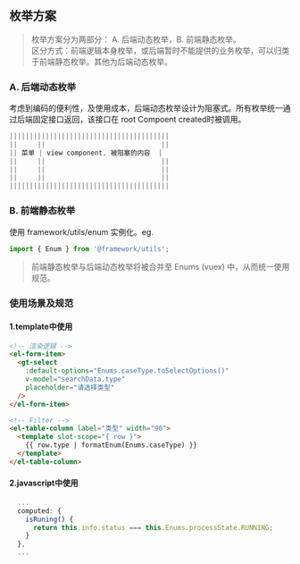 枚举方案
------
> 枚举方案分为两部分： A. 后端动态枚举，B. 前端静态枚举。  
> 区分方式：前端逻辑本身枚举，或后端暂时不能提供的业务枚举，可以归类于前端静态枚举。其他为后端动态枚举。

### A. 后端动态枚举
 考虑到编码的便利性，及使用成本，后端动态枚举设计为阻塞式。所有枚举统一通过后端固定接口返回，该接口在 root Compoent created时被调用。

 ```javascript
||||||||||||||||||||||||||||||||||||||||
||     ||                             ||
|| 菜单 | view component, 被阻塞的内容  |
||     ||                             ||
||     ||                             ||
||     ||                             ||
||||||||||||||||||||||||||||||||||||||||
 ```

### B. 前端静态枚举
 使用 framework/utils/enum 实例化。eg.
 ```javascript
import { Enum } from '@framework/utils';

 ```






> 前端静态枚举与后端动态枚举将被合并至 Enums (vuex) 中，从而统一使用规范。


### 使用场景及规范

#### 1.template中使用
```html
<!-- 渲染逻辑 -->
<el-form-item>
  <gt-select
    :default-options="Enums.caseType.toSelectOptions()"
    v-model="searchData.type"
    placeholder="请选择类型"
  />
</el-form-item>

<!-- Filter -->
<el-table-column label="类型" width="90">
  <template slot-scope="{ row }">
    {{ row.type | formatEnum(Enums.caseType) }}
  </template>
</el-table-column>
```
#### 2.javascript中使用
```javascript
  ...
  computed: {
    isRuning() {
      return this.info.status === this.Enums.processState.RUNNING;
    }
  },
  ...
```




